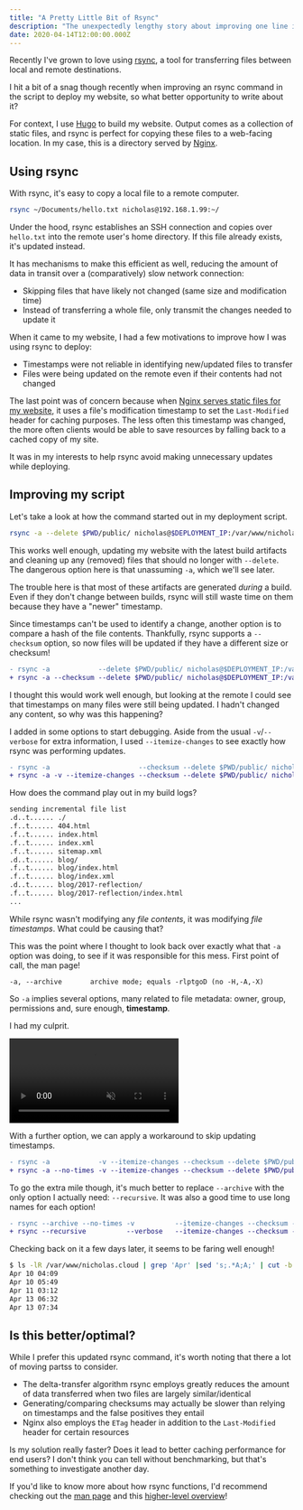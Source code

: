 ```yaml
---
title: "A Pretty Little Bit of Rsync"
description: "The unexpectedly lengthy story about improving one line in a script"
date: 2020-04-14T12:00:00.000Z
---
```


Recently I've grown to love using [rsync](https://rsync.samba.org/), a tool for transferring files between local and remote destinations.

I hit a bit of a snag though recently when improving an rsync command in the script to deploy my website, so what better opportunity to write about it?

<!--more-->

For context, I use [Hugo](https://gohugo.io) to build my website. Output comes as a collection of static files, and rsync is perfect for copying these files to a web-facing location. In my case, this is a directory served by [Nginx](https://nginx.org/en/).

## Using rsync

With rsync, it's easy to copy a local file to a remote computer.

```sh
rsync ~/Documents/hello.txt nicholas@192.168.1.99:~/
```

Under the hood, rsync establishes an SSH connection and copies over `hello.txt` into the remote user's home directory. If this file already exists, it's updated instead.

It has mechanisms to make this efficient as well, reducing the amount of data in transit over a (comparatively) slow network connection:

-   Skipping files that have likely not changed (same size and modification time)
-   Instead of transferring a whole file, only transmit the changes needed to update it

When it came to my website, I had a few motivations to improve how I was using rsync to deploy:

-   Timestamps were not reliable in identifying new/updated files to transfer
-   Files were being updated on the remote even if their contents had not changed

The last point was of concern because when [Nginx serves static files for my website](https://github.com/nchlswhttkr/website/blob/6cdee73a859c70d8dacd723ec1780114d604315b/nicholas.cloud.nginx#L20), it uses a file's modification timestamp to set the `Last-Modified` header for caching purposes. The less often this timestamp was changed, the more often clients would be able to save resources by falling back to a cached copy of my site.

It was in my interests to help rsync avoid making unnecessary updates while deploying.

## Improving my script

Let's take a look at how the command started out in my deployment script.

```sh
rsync -a --delete $PWD/public/ nicholas@$DEPLOYMENT_IP:/var/www/nicholas.cloud
```

This works well enough, updating my website with the latest build artifacts and cleaning up any (removed) files that should no longer with `--delete`. The dangerous option here is that unassuming `-a`, which we'll see later.

The trouble here is that most of these artifacts are generated _during_ a build. Even if they don't change between builds, rsync will still waste time on them because they have a "newer" timestamp.

Since timestamps can't be used to identify a change, another option is to compare a hash of the file contents. Thankfully, rsync supports a `--checksum` option, so now files will be updated if they have a different size or checksum!

```diff
- rsync -a            --delete $PWD/public/ nicholas@$DEPLOYMENT_IP:/var/www/nicholas.cloud
+ rsync -a --checksum --delete $PWD/public/ nicholas@$DEPLOYMENT_IP:/var/www/nicholas.cloud
```

I thought this would work well enough, but looking at the remote I could see that timestamps on many files were still being updated. I hadn't changed any content, so why was this happening?

I added in some options to start debugging. Aside from the usual `-v`/`--verbose` for extra information, I used `--itemize-changes` to see exactly how rsync was performing updates.

```diff
- rsync -a                      --checksum --delete $PWD/public/ nicholas@$DEPLOYMENT_IP:/var/www/nicholas.cloud
+ rsync -a -v --itemize-changes --checksum --delete $PWD/public/ nicholas@$DEPLOYMENT_IP:/var/www/nicholas.cloud
```

How does the command play out in my build logs?

```sh
sending incremental file list
.d..t...... ./
.f..t...... 404.html
.f..t...... index.html
.f..t...... index.xml
.f..t...... sitemap.xml
.d..t...... blog/
.f..t...... blog/index.html
.f..t...... blog/index.xml
.d..t...... blog/2017-reflection/
.f..t...... blog/2017-reflection/index.html
...
```

While rsync wasn't modifying any _file contents_, it was modifying _file timestamps_. What could be causing that?

This was the point where I thought to look back over exactly what that `-a` option was doing, to see if it was responsible for this mess. First point of call, the man page!

```
-a, --archive       archive mode; equals -rlptgoD (no -H,-A,-X)
```

So `-a` implies several options, many related to file metadata: owner, group, permissions and, sure enough, **timestamp**.

I had my culprit.

<!-- TODO https://developers.google.com/web/fundamentals/performance/lazy-loading-guidance/images-and-video/#for_video_acting_as_an_animated_gif_replacement -->
<video autoplay="true" muted="true" loop="true" src="https://media.tenor.com/videos/ec4e9072f89d8d86c01e19906df7dcb1/mp4">
<p>An animation of the dancing pallbearers meme.</p>
</video>

With a further option, we can apply a workaround to skip updating timestamps.

```diff
- rsync -a            -v --itemize-changes --checksum --delete $PWD/public/ nicholas@$DEPLOYMENT_IP:/var/www/nicholas.cloud
+ rsync -a --no-times -v --itemize-changes --checksum --delete $PWD/public/ nicholas@$DEPLOYMENT_IP:/var/www/nicholas.cloud
```

To go the extra mile though, it's much better to replace `--archive` with the only option I actually need: `--recursive`. It was also a good time to use long names for each option!

```diff
- rsync --archive --no-times -v          --itemize-changes --checksum --delete $PWD/public/ nicholas@$DEPLOYMENT_IP:/var/www/nicholas.cloud
+ rsync --recursive          --verbose   --itemize-changes --checksum --delete $PWD/public/ nicholas@$DEPLOYMENT_IP:/var/www/nicholas.cloud
```

Checking back on it a few days later, it seems to be faring well enough!

```sh
$ ls -lR /var/www/nicholas.cloud | grep 'Apr' |sed 's;.*A;A;' | cut -b -12 | sort --unique
Apr 10 04:09
Apr 10 05:49
Apr 11 03:12
Apr 13 06:32
Apr 13 07:34
```

## Is this better/optimal?

While I prefer this updated rsync command, it's worth noting that there a lot of moving partss to consider.

-   The delta-transfer algorithm rsync employs greatly reduces the amount of data transferred when two files are largely similar/identical
-   Generating/comparing checksums may actually be slower than relying on timestamps and the false positives they entail
-   Nginx also employs the `ETag` header in addition to the `Last-Modified` header for certain resources

Is my solution really faster? Does it lead to better caching performance for end users? I don't think you can tell without benchmarking, but that's something to investigate another day.

If you'd like to know more about how rsync functions, I'd recommend checking out the [man page](https://download.samba.org/pub/rsync/rsync.html) and this [higher-level overview](https://rsync.samba.org/how-rsync-works.html)!
